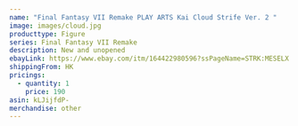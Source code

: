 ```yaml
---
name: "Final Fantasy VII Remake PLAY ARTS Kai Cloud Strife Ver. 2 "
image: images/cloud.jpg
producttype: Figure
series: Final Fantasy VII Remake
description: New and unopened
ebayLink: https://www.ebay.com/itm/164422980596?ssPageName=STRK:MESELX:IT&_trksid=p3984.m1555.l2649
shippingFrom: HK
pricings:
  - quantity: 1
    price: 190
asin: kLJijfdP-
merchandise: other
---
```


